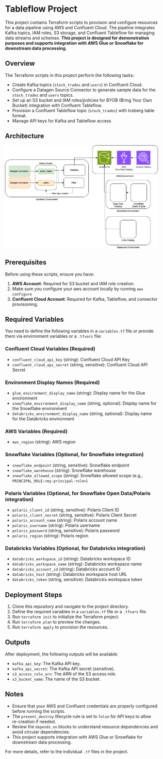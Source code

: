 # Tableflow Project

This project contains Terraform scripts to provision and configure resources for a data pipeline using AWS and Confluent Cloud. The pipeline integrates Kafka topics, IAM roles, S3 storage, and Confluent Tableflow for managing data streams and schemas. **This project is designed for demonstration purposes and supports integration with AWS Glue or Snowflake for downstream data processing.**

## Overview

The Terraform scripts in this project perform the following tasks:
- Create Kafka topics (`stock_trades` and `users`) in Confluent Cloud.
- Configure a Datagen Source Connector to generate sample data for the `stock_trades` and `users` topics.
- Set up an S3 bucket and IAM roles/policies for BYOB (Bring Your Own Bucket) integration with Confluent Tableflow.
- Provision a Confluent Tableflow topic (`stock_trades`) with Iceberg table format.
- Manage API keys for Kafka and Tableflow access

## Architecture
![](tableflow-demo.drawio.png)


## Prerequisites

Before using these scripts, ensure you have:
1. **AWS Account**: Required for S3 bucket and IAM role creation.
2. Make sure you configure your aws account locally by running `aws configure`
3. **Confluent Cloud Account**: Required for Kafka, Tableflow, and connector provisioning.


## Required Variables

You need to define the following variables in a `variables.tf` file or provide them via environment variables or a `.tfvars` file:

### Confluent Cloud Variables (Required)
- `confluent_cloud_api_key` (string): Confluent Cloud API Key
- `confluent_cloud_api_secret` (string, sensitive): Confluent Cloud API Secret

### Environment Display Names (Required)
- `glue_environment_display_name` (string): Display name for the Glue environment
- `snowflake_environment_display_name` (string, optional): Display name for the Snowflake environment
- `databricks_environment_display_name` (string, optional): Display name for the Databricks environment

### AWS Variables (Required)
- `aws_region` (string): AWS region

### Snowflake Variables (Optional, for Snowflake integration)
- `snowflake_endpoint` (string, sensitive): Snowflake endpoint
- `snowflake_warehouse` (string): Snowflake warehouse
- `snowflake_allowed_scope` (string): Snowflake allowed scope (e.g., `PRINCIPAL_ROLE:<my-principal-role>`)

### Polaris Variables (Optional, for Snowflake Open Data/Polaris integration)
- `polaris_client_id` (string, sensitive): Polaris Client ID
- `polaris_client_secret` (string, sensitive): Polaris Client Secret
- `polaris_account_name` (string): Polaris account name
- `polaris_username` (string): Polaris username
- `polaris_password` (string, sensitive): Polaris password
- `polaris_region` (string): Polaris region

### Databricks Variables (Optional, for Databricks integration)
- `databricks_workspace_id` (string): Databricks workspace ID
- `databricks_workspace_name` (string): Databricks workspace name
- `databricks_account_id` (string): Databricks account ID
- `databricks_host` (string): Databricks workspace host URL
- `databricks_token` (string, sensitive): Databricks workspace token


## Deployment Steps

1. Clone this repository and navigate to the project directory.
2. Define the required variables in a `variables.tf` file or a `.tfvars` file.
3. Run `terraform init` to initialize the Terraform project.
4. Run `terraform plan` to preview the changes.
5. Run `terraform apply` to provision the resources.

## Outputs

After deployment, the following outputs will be available:
- `kafka_api_key`: The Kafka API key.
- `kafka_api_secret`: The Kafka API secret (sensitive).
- `s3_access_role_arn`: The ARN of the S3 access role.
- `s3_bucket_name`: The name of the S3 bucket.

## Notes

- Ensure that your AWS and Confluent credentials are properly configured before running the scripts.
- The `prevent_destroy` lifecycle rule is set to `false` for API keys to allow re-creation if needed.
- Review the `depends_on` blocks to understand resource dependencies and avoid circular dependencies.
- This project supports integration with AWS Glue or Snowflake for downstream data processing.

For more details, refer to the individual `.tf` files in the project.
